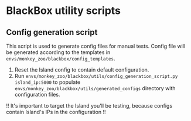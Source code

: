 # BlackBox utility scripts

## Config generation script

This script is used to generate config files for manual tests.
Config file will be generated according to the templates in `envs/monkey_zoo/blackbox/config_templates`.

1. Reset the Island config to contain default configuration.
2. Run `envs/monkey_zoo/blackbox/utils/config_generation_script.py island_ip:5000` to populate
`envs/monkey_zoo/blackbox/utils/generated_configs` directory with configuration files.

!! It's important to target the Island you'll be testing, because configs contain Island's IPs
in the configuration !!
